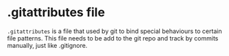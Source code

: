 # .gitattributes file
`.gitattributes` is a file that used by git to bind special behaviours to certain file patterns.
This file needs to be add to the git repo and track by commits manually, just like .gitignore.